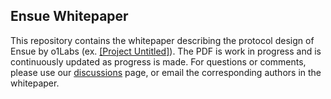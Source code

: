 ## Ensue Whitepaper

This repository contains the whitepaper describing the protocol design of Ensue by o1Labs (ex. [[Project Untitled]](https://www.o1labs.org/project-untitled)). The PDF is work in progress and is continuously updated as progress is made. For questions or comments, please use our [discussions](https://github.com/o1-labs/ensue-whitepaper/discussions/categories/general) page, or email the corresponding authors in the whitepaper.
